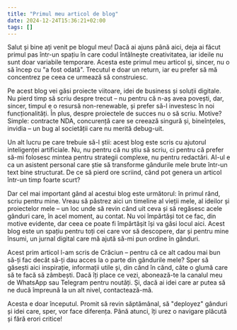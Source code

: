 ```yaml
---
title: "Primul meu articol de blog"
date: 2024-12-24T15:36:21+02:00
tags: []
---
```


Salut și bine ați venit pe blogul meu! Dacă ai ajuns până aici, deja ai făcut primul pas într-un spațiu în care codul întâlnește creativitatea, iar ideile nu sunt doar variabile temporare. Acesta este primul meu articol și, sincer, nu o să încep cu "a fost odată". Trecutul e doar un return, iar eu prefer să mă concentrez pe ceea ce urmează să construiesc.

Pe acest blog vei găsi proiecte viitoare, idei de business și soluții digitale. Nu pierd timp să scriu despre trecut – nu pentru că n-aș avea povești, dar, sincer, timpul e o resursă non-renewable, și prefer să-l investesc în noi funcționalități. În plus, despre proiectele de succes nu o să scriu. Motive? Simple: contracte NDA, concurență care se creează singură și, bineînțeles, invidia – un bug al societății care nu merită debug-uit.

Un alt lucru pe care trebuie să-l știi: acest blog este scris cu ajutorul inteligenței artificiale. Nu, nu pentru că nu știu să scriu, ci pentru că prefer să-mi folosesc mintea pentru strategii complexe, nu pentru redactări. AI-ul e ca un asistent personal care știe să transforme gândurile mele brute într-un text bine structurat. De ce să pierd ore scriind, când pot genera un articol într-un timp foarte scurt?

Dar cel mai important gând al acestui blog este următorul: în primul rând, scriu pentru mine. Vreau să păstrez aici un timeline al vieții mele, al ideilor și proiectelor mele – un loc unde să revin când uit ceva și să regăsesc acele gânduri care, în acel moment, au contat. Nu voi împărtăși tot ce fac, din motive evidente, dar ceea ce poate fi împărtășit își va găsi locul aici. Acest blog este un spațiu pentru toți cei care vor să descopere, dar și pentru mine însumi, un jurnal digital care mă ajută să-mi pun ordine în gânduri.

Acest prim articol l-am scris de Crăciun – pentru că ce alt cadou mai bun să-ți fac decât să-ți dau acces la o parte din gândurile mele? Sper să găsești aici inspirație, informații utile și, din când în când, câte o glumă care să te facă să zâmbești. Dacă îți place ce vezi, abonează-te la canalul meu de WhatsApp sau Telegram pentru noutăți. Și, dacă ai idei care ar putea să ne ducă împreună la un alt nivel, contactează-mă.

Acesta e doar începutul. Promit să revin săptămânal, să "deployez" gânduri și idei care, sper, vor face diferența. Până atunci, îți urez o navigare plăcută și fără erori critice!